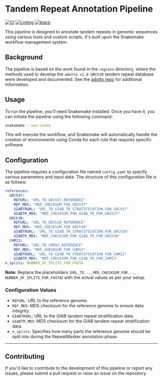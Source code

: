 # Tandem Repeat Annotation Pipeline

[![CI](https://github.com/nate-d-olson/adotto-smk/actions/workflows/main.yml/badge.svg)](https://github.com/nate-d-olson/adotto-smk/actions/workflows/main.yml)
[![Linting](https://github.com/nate-d-olson/adotto-smk/actions/workflows/lint.yml/badge.svg)](https://github.com/nate-d-olson/adotto-smk/actions/workflows/lint.yml)
[![black](https://github.com/nate-d-olson/adotto-smk/actions/workflows/black.yml/badge.svg)](https://github.com/nate-d-olson/adotto-smk/actions/workflows/black.yml)

This pipeline is designed to annotate tandem repeats in genomic sequences using various tools and custom scripts. It's built upon the Snakemake workflow management system.

## Background

The pipeline is based on the work found in the `regions` directory, where the methods used to develop the `adotto v1.0 GRCh38` tandem repeat database were developed and documented.
See the [adotto repo](https://github.com/ACEnglish/adotto/tree/main/regions) for additional information.

## Usage

To run the pipeline, you'll need Snakemake installed. Once you have it, you can initiate the pipeline using the following command:

```bash
snakemake --use-conda
```

This will execute the workflow, and Snakemake will automatically handle the creation of environments using Conda for each rule that requires specific software.

## Configuration

The pipeline requires a configuration file named `config.yaml` to specify various parameters and input data. The structure of this configuration file is as follows:

```yaml
references:
  GRCh37:
    REFURL: "URL_TO_GRCh37_REFERENCE"
    REF_MD5: "MD5_CHECKSUM_FOR_GRCh37"
    GIABTRURL: "URL_TO_GIAB_TR_STRATIFICATION_FOR_GRCh37"
    GIABTR_MD5: "MD5_CHECKSUM_FOR_GIAB_TR_FOR_GRCh37"
  GRCh38:
    REFURL: "URL_TO_GRCh38_REFERENCE"
    REF_MD5: "MD5_CHECKSUM_FOR_GRCh38"
    GIABTRURL: "URL_TO_GIAB_TR_STRATIFICATION_FOR_GRCh38"
    GIABTR_MD5: "MD5_CHECKSUM_FOR_GIAB_TR_FOR_GRCh38"
  CHM13:
    REFURL: "URL_TO_CHM13_REFERENCE"
    REF_MD5: "MD5_CHECKSUM_FOR_CHM13"
    GIABTRURL: "URL_TO_GIAB_TR_STRATIFICATION_FOR_CHM13"
    GIABTR_MD5: "MD5_CHECKSUM_FOR_GIAB_TR_FOR_CHM13"
n_splits: NUMBER_OF_SPLITS_FOR_FASTA
```

**Note:** Replace the placeholders (`URL_TO...`, `MD5_CHECKSUM_FOR...`, `NUMBER_OF_SPLITS_FOR_FASTA`) with the actual values as per your setup.

### Configuration Values

- `REFURL`: URL to the reference genome.
- `REF_MD5`: MD5 checksum for the reference genome to ensure data integrity.
- `GIABTRURL`: URL to the GIAB tandem repeat stratification data.
- `GIABTR_MD5`: MD5 checksum for the GIAB tandem repeat stratification data.
- `n_splits`: Specifies how many parts the reference genome should be split into during the RepeatMasker annotation phase.

---

## Contributing

If you'd like to contribute to the development of this pipeline or report any issues, please submit a pull request or raise an issue on the repository.
